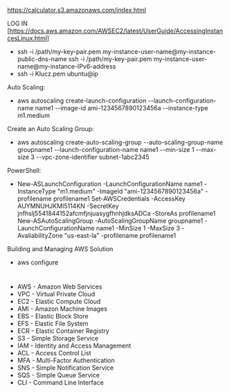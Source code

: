 https://calculator.s3.amazonaws.com/index.html

LOG IN [https://docs.aws.amazon.com/AWSEC2/latest/UserGuide/AccessingInstancesLinux.html]
* ssh -i /path/my-key-pair.pem my-instance-user-name@my-instance-public-dns-name ssh -i /path/my-key-pair.pem my-instance-user-name@my-instance-IPv6-address
* ssh -i Klucz.pem ubuntu@ip

Auto Scaling:
* aws autoscaling create-launch-configuration --launch-configuration-name name1 --image-id ami-1234567890123456a --instance-type m1.medium

Create an Auto Scaling Group: 
* aws autoscaling create-auto-scaling-group --auto-scaling-group-name groupname1 --launch-configuration-name name1 --min-size 1 --max-size 3 --vpc-zone-identifier subnet-1abc2345

PowerShell: 
* New-ASLaunchConfiguration -LaunchConfigurationName name1 -InstanceType "m1.medium" -ImageId "ami-1234567890123456a" -profilename profilename1 Set-AWSCredentials -AccessKey AUYMNUHJKMI5114KN -SecretKey jnfhslj5541844152afcmfjnjuasygfhnhjdksADCa -StoreAs profilename1 New-ASAutoScalingGroup -AutoScalingGroupName groupname1 -LaunchConfigurationName name1 -MinSize 1 -MaxSize 3 -AvaliabilityZone "us-east-la" -profilename profilename1

Building and Managing AWS Solution
* aws configure

#
* AWS - Amazon Web Services 
* VPC - Virtual Private Cloud 
* EC2 - Elastic Compute Cloud 
* AMI - Amazon Machine Images 
* EBS - Elastic Block Store 
* EFS - Elastic File System 
* ECR - Elastic Container Registry 
* S3 - Simple Storage Service 
* IAM - Identity and Access Management
* ACL - Access Control List
* MFA - Multi-Factor Authentication 
* SNS - Simple Notification Service 
* SQS - Simple Queue Service 
* CLI - Command Line Interface
